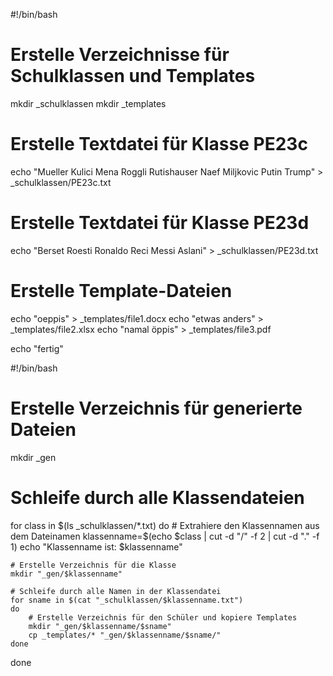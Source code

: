 #!/bin/bash

# Erstelle Verzeichnisse für Schulklassen und Templates
mkdir _schulklassen
mkdir _templates

# Erstelle Textdatei für Klasse PE23c
echo "Mueller
Kulici
Mena
Roggli
Rutishauser
Naef
Miljkovic
Putin
Trump" > _schulklassen/PE23c.txt

# Erstelle Textdatei für Klasse PE23d
echo "Berset
Roesti
Ronaldo
Reci
Messi
Aslani" > _schulklassen/PE23d.txt

# Erstelle Template-Dateien
echo "oeppis" > _templates/file1.docx
echo "etwas anders" > _templates/file2.xlsx
echo "namal öppis" > _templates/file3.pdf

echo "fertig"


#!/bin/bash

# Erstelle Verzeichnis für generierte Dateien
mkdir _gen

# Schleife durch alle Klassendateien
for class in $(ls _schulklassen/*.txt)
do
    # Extrahiere den Klassennamen aus dem Dateinamen
    klassenname=$(echo $class | cut -d "/" -f 2 | cut -d "." -f 1)
    echo "Klassenname ist: $klassenname"
    
    # Erstelle Verzeichnis für die Klasse
    mkdir "_gen/$klassenname"
    
    # Schleife durch alle Namen in der Klassendatei
    for sname in $(cat "_schulklassen/$klassenname.txt")
    do
        # Erstelle Verzeichnis für den Schüler und kopiere Templates
        mkdir "_gen/$klassenname/$sname"
        cp _templates/* "_gen/$klassenname/$sname/"
    done
done
